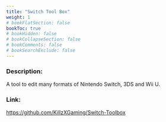 ```yaml
---
title: "Switch Tool Box"
weight: 1
# bookFlatSection: false
bookToc: true
# bookHidden: false
# bookCollapseSection: false
# bookComments: false
# bookSearchExclude: false
---
```

### Description:

A tool to edit many formats of Nintendo Switch, 3DS and Wii U.

### Link:

https://github.com/KillzXGaming/Switch-Toolbox